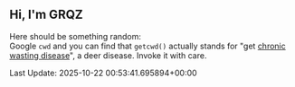 ## Hi, I'm GRQZ
Here should be something random:  
Google `cwd` and you can find that `getcwd()` actually stands for "get [chronic wasting disease](https://en.wikipedia.org/wiki/Chronic_wasting_disease)", a deer disease. Invoke it with care.



Last Update: 2025-10-22 00:53:41.695894+00:00

